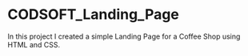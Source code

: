 # CODSOFT_Landing_Page
In this project I created a simple Landing Page for a Coffee Shop using HTML and CSS.
